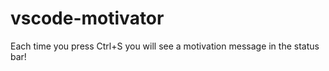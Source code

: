# vscode-motivator

Each time you press Ctrl+S you will see a motivation message in the status bar! 